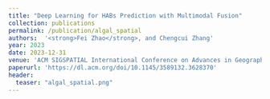 ```yaml
---
title: "Deep Learning for HABs Prediction with Multimodal Fusion"
collection: publications
permalink: /publication/algal_spatial
authors:  '<strong>Fei Zhao</strong>, and Chengcui Zhang'
year: 2023
date: 2023-12-31  
venue: 'ACM SIGSPATIAL International Conference on Advances in Geographic Information Systems (ACM SIGSPATIAL2023)'
paperurl: 'https://dl.acm.org/doi/10.1145/3589132.3628370'
header:
  teaser: "algal_spatial.png"
---
```



